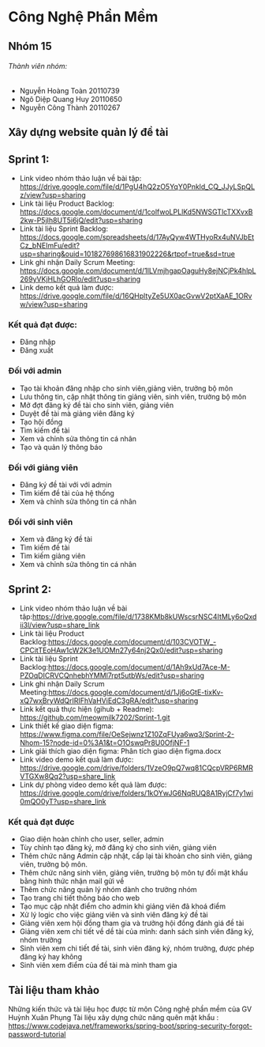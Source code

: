 # Công Nghệ Phần Mềm

 ## Nhóm 15

 ###### Thành viên nhóm:
* Nguyễn Hoàng Toàn 20110739
* Ngô Diệp Quang Huy 20110650
* Nguyễn Công Thành 20110267

## Xây dựng website quản lý đề tài

 ##  Sprint 1:
* Link video nhóm thảo luận về bài tập: https://drive.google.com/file/d/1PgU4hQ2zO5YqY0Pnkld_CQ_JJyLSpQLz/view?usp=sharing
* Link tài liệu Product Backlog: https://docs.google.com/document/d/1colfwoLPLlKd5NWSGTlcTXXvxB2kw-P5jIh8UT5i6jQ/edit?usp=sharing
* Link tài liệu Sprint Backlog: https://docs.google.com/spreadsheets/d/17AyQyw4WTHyoRx4uNVJbEtCz_bNEImFu/edit?usp=sharing&ouid=101827698616831902226&rtpof=true&sd=true
* Link ghi nhận Daily Scrum Meeting: https://docs.google.com/document/d/1ILVmjhgapOaguHy8ejNCjPk4hlpL269yVKjHLhGORlo/edit?usp=sharing
* Link demo kết quả làm được: https://drive.google.com/file/d/16QHpltyZe5UX0acGvwV2ptXaAE_1ORvw/view?usp=sharing
### Kết quả đạt được:
* Đăng nhập
* Đăng xuất
### Đối với admin
* Tạo tài khoản đăng nhập cho sinh viên,giảng viên, trưởng bộ môn
* Lưu thông tin, cập nhật thông tin giảng viên, sinh viên, trưởng bộ môn
* Mở đợt đăng ký đề tài cho sinh viên, giảng viên
* Duyệt đề tài mà giảng viên đăng ký
* Tạo hội đồng
* Tìm kiếm đề tài
* Xem và chỉnh sửa thông tin cá nhân
* Tạo và quản lý thông báo
### Đối với giảng viên
* Đăng ký đề tài với với admin
* Tìm kiếm đề tài của hệ thống
* Xem và chỉnh sửa thông tin cá nhân
### Đối với sinh viên
* Xem và đăng ký đề tài
* Tìm kiếm đề tài
* Tìm kiếm giảng viên
* Xem và chỉnh sửa thông tin cá nhân
## Sprint 2:
* Link video nhóm thảo luận về bài tập:https://drive.google.com/file/d/1738KMb8kUWscsrNSC4ItMLy6oQxdii3l/view?usp=share_link
* Link tài liệu Product Backlog:https://docs.google.com/document/d/103CVOTW_-CPCitTEoHAw1cW2K3e1UOMn27y64nj2Qx0/edit?usp=sharing
* Link tài liệu Sprint Backlog:https://docs.google.com/document/d/1Ah9xUd7Ace-M-PZOqDICRVCQnhebhYMMl7rpt5utbWs/edit?usp=sharing
* Link ghi nhận Daily Scrum Meeting:https://docs.google.com/document/d/1Jj6oGtE-tixKv-xQ7wxBryWdQrIRIFhVaHViEdC3gRA/edit?usp=sharing
* Link kết quả thực hiện (gihub + Readme): https://github.com/meowmilk7202/Sprint-1.git
* Link thiết kế giao diện figma: https://www.figma.com/file/OeSejwnz1Z10ZqFUya6wq3/Sprint-2-Nhom-15?node-id=0%3A1&t=O1OswqPr8U0OfjNF-1
* Link giải thích giao diện figma: Phân tích giao diện figma.docx
* Link video demo kết quả làm được: https://drive.google.com/drive/folders/1VzeO9pQ7wq81CQcpVRP6RMRVTGXw8Qq2?usp=share_link
* Link dự phòng video demo kết quả làm được:
https://drive.google.com/drive/folders/1kOYwJG6NqRUQ8A1RyjCf7y1wi0mQO0yT?usp=share_link

### Kết quả đạt được
* Giao diện hoàn chỉnh cho user, seller, admin
* Tùy chỉnh tạo đăng ký, mở đăng ký cho sinh viên, giảng viên
* Thêm chức năng Admin cập nhật, cấp lại tài khoản cho sinh viên, giảng viên, trưởng bộ môn.
* Thêm chức năng sinh viên, giảng viên, trưởng bộ môn tự đổi mật khẩu bằng hình thức nhận mail gửi về 
* Thêm chức năng quản lý nhóm dành cho trưởng nhóm
* Tạo trang chi tiết thông báo cho web
* Tạo mục cập nhật điểm cho admin khi giảng viên đã khoá điểm
* Xử lý logic cho việc giảng viên và sinh viên đăng ký đề tài
* Giảng viên xem hội đồng tham gia và trưởng hội đồng đánh giá đề tài
* Giảng viên xem chi tiết về dề tài của mình: danh sách sinh viên đăng ký, nhóm trưởng
* Sinh viên xem chi tiết đề tài, sinh viên đăng ký, nhóm trưởng, được phép đăng ký hay không
* Sinh viên xem điểm của đề tài mà mình tham gia
## Tài liệu tham khảo
Những kiến thức và tài liệu học được từ môn Công nghệ phần mềm của GV Huỳnh Xuân Phụng
Tài liệu xây dựng chức năng quên mật khẩu : https://www.codejava.net/frameworks/spring-boot/spring-security-forgot-password-tutorial
